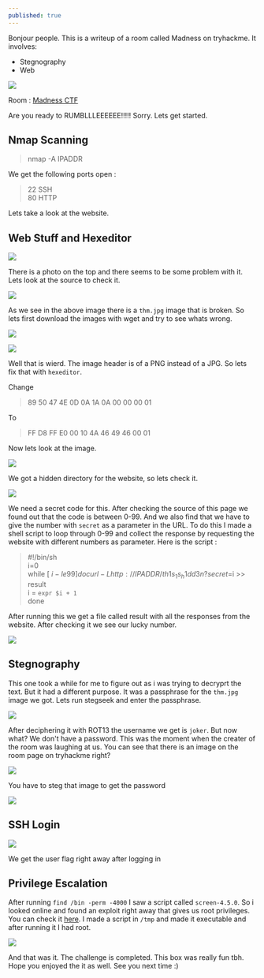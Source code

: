 ```yaml
---
published: true
---
```


Bonjour people. This is a writeup of a room called Madness on tryhackme. It involves: 

- Stegnography
- Web

![]({{site.baseurl}}/images/madness/madness.png)

Room : [Madness CTF](https://tryhackme.com/room/madness)

Are you ready to RUMBLLLEEEEEE!!!!! Sorry. Lets get started.

## Nmap Scanning

> nmap -A IPADDR

We get the following ports open :

> 22 SSH                                                                                                     
  80 HTTP

Lets take a look at the website.

## Web Stuff and Hexeditor

![]({{site.baseurl}}/images/madness/site.png)

There is a photo on the top and there seems to be some problem with it. Lets look at the source to check it.

![]({{site.baseurl}}/images/madness/source.png)

As we see in the above image there is a ```thm.jpg``` image that is broken. So lets first download the images with wget and try to see whats wrong.

![]({{site.baseurl}}/images/madness/wget.png)

![]({{site.baseurl}}/images/madness/head.png)

Well that is wierd. The image header is of a PNG instead of a JPG. So lets fix that with ```hexeditor```.

Change 

> 89 50 47 4E   0D 0A 1A 0A   00 00 00 01

To

> FF D8 FF E0   00 10 4A 46   49 46 00 01

Now lets look at the image.

![]({{site.baseurl}}/images/madness/thmImage.png)

We got a hidden directory for the website, so lets check it. 

![]({{site.baseurl}}/images/madness/hiddendir.png)

We need a secret code for this. After checking the source of this page we found out that the code is between 0-99. And we also find that we have to give the number with ```secret``` as a parameter in the URL. To do this I made a shell script to loop through 0-99 and collect the response by requesting the website with different numbers as parameter. Here is the script :


> #!/bin/sh                                                                                                 
   i=0                                                                                                       
   while [ $i -le 99 ]                                                                                       
   do                                                                                                       
	  curl -L http://IPADDR/th1s_1s_h1dd3n?secret=$i >> result                                               
   	  i = `expr $i + 1`                                                                                     
   done


After running this we get a file called result with all the responses from the website. After checking it we see our lucky number.

![]({{site.baseurl}}/images/madness/bruteSeceretCode.png)

## Stegnography

This one took a while for me to figure out as i was trying to decryprt the text. But it had a different purpose. It was a passphrase for the ```thm.jpg``` image we got. Lets run stegseek and enter the passphrase.

![]({{site.baseurl}}/images/madness/stegseek.png)

After deciphering it with ROT13 the username we get is ```joker```. But now what? We don't have a password. This was the moment when the creater of the room was laughing at us. You can see that there is an image on the room page on tryhackme right?

![]({{site.baseurl}}/images/madness/roomImage.png)

You have to steg that image to get the password

![]({{site.baseurl}}/images/madness/password.png)

## SSH Login

![]({{site.baseurl}}/images/madness/sshLogin.png)

We get the user flag right away after logging in

## Privilege Escalation

After running ```find /bin -perm -4000``` I saw a script called ```screen-4.5.0```. So i looked online and found an exploit right away that gives us root privileges. You can check it [here](https://www.exploit-db.com/exploits/41154). I made a script in ```/tmp``` and made it executable and after running it I had root.

![]({{site.baseurl}}/images/madness/root.png)

And that was it. The challenge is completed. This box was really fun tbh. Hope you enjoyed the it as well. See you next time :)
